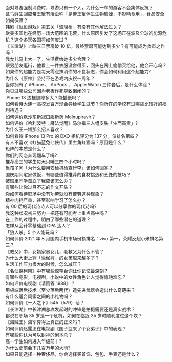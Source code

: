 面对导游强制消费时，导游只有一个人，为什么一车的游客不会集体反抗？  
盒马鲜生回应帝王蟹有活虫称「是帝王蟹伴生生物蟹蛭，不影响食用」，食品安全如何保障？  
韩剧《鱿鱼游戏》第五关「玻璃桥」有没有其他解法过关？  
欧美多国也在经历一场大范围的电荒，什么原因引发了这场正在波及全球的能源危机？这个冬天各国将如何度过？  
《长津湖》上映三日票房破 10 亿，最终票房可能达到多少？有可能成为救市之作吗？  
我女儿马上大一了，生活费给她多少合理？  
跟男朋友逛街，他看上一件衣服没舍得买，回头在网上偷偷买给他，他会开心吗？  
如果你的超能力是每天零点抹消你的不良状态，你会如何利用这个超能力?  
为什么《原神》坚持不在游戏内庆祝一周年？  
当你拥有了 iPhone 、 AirPods 、 Apple Watch 三件套后，是什么体验？  
你见过哪些公司因为老板作死导致倒闭的？  
iPhone 13 边框缝隙多大？能插纸吗？  
如何看待大连一高校发百万现金券给学生过节？你所在的学校有过哪些比较好的福利待遇？  
如何评价默沙东新冠口服新药 Molnupiravir？  
如何评价《哈利波特：魔法觉醒》马尔福三人组皮肤「生而高贵」?  
为什么王一博那么招人喜欢？  
如何看待 iPhone 13  Pro 的 DXO 相机评分为 137 分，仅排名第四？  
有人不喜欢《虹猫蓝兔七侠传》里主角虹猫吗？原因是什么？  
矩阵的本质是什么？  
你们的网恋奔现翻车了吗?  
推荐高三的学生每天只睡三四个小时吗？  
当孩子问「为什么要用安检机检查行李」该如何回答？  
国庆期间宅家做饭，有哪些值得推荐的食材挑选和烹饪的技巧？  
被班里同学孤立了我应该怎么办？  
有哪些让你过目不忘的作文开头？  
你如何看待职场中没有功劳就没有苦劳这种现象？  
精神内耗严重，甚至影响学习了怎么办？  
有 00 后的现代诗诗人可以分享你的现代诗吗?  
我这种状况初三努力一把还有可能考上重点高中吗？  
在工作的过程中，明白了哪些潜在的道理？  
怎样从会计零基础到 CPA 达人？  
「狼人杀」5 个人能玩吗？  
如何评价 2021 年 8 月国内手机市场份额排名：vivo 第一，荣耀反超小米排名第三？  
《教父》中，女婿家暴女儿，老教父为什么不管？  
为什么大街上穿「瑜伽裤」的女孩越来越多了？  
生活工作压力很大的时候，怎么减压？  
《名侦探柯南》中有哪些惊艳台词让你记忆最深刻？  
有哪些电影，电视剧，小说中的女性角色让人觉得惊艳难忘？  
如何评价电视剧《请回答 1988》？  
用极端落后技术（至少落后两代）造先进武器会造出什么奇葩来？  
有什么适合闺蜜之间的小礼物吗？  
如何评价《一人之下》545（579）话？  
《长津湖》中长津湖总攻发起时的冲锋是拍摄需要还是真实战术？  
都说在职场 35 岁是一个危机，如何在临近 35 岁时顺利度过这个坎？  
《海贼王》海军算得上真正的正义吗？  
如何评价赵露思在电视剧《国子监来了个女弟子》中的表现？  
有哪些你认为可以封神的剧本杀？  
高一学生如何进入年级前十?  
为什么史前会下几百万年的大雨?  
如果只能选择一种奢侈品，你会选择买首饰、包包、手表还是什么？  
